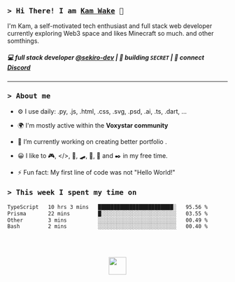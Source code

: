 ### <samp>&gt; Hi There! I am [Kam Wake](https://github.com/sekiro-dev) 👋</samp>
I'm Kam, a self-motivated tech enthusiast and full stack web developer currently exploring Web3 space and likes Minecraft so much. and other somthings.

##### 💻 full stack developer [@sekiro-dev](https://github.com/sekiro-dev) | 🌱 building `SECRET` | 💬 connect [Discord](https://discord.com)
---

### <samp>&gt; About me</samp>

- ⚙️ I use daily: .py, .js, .html, .css, .svg, .psd, .ai, .ts, .dart, ...

- 🌍 I'm mostly active within the **Voxystar community**
  
- 🔭 I’m currently working on creating better portfolio .
  
- 😀 I like to 🎮, </>, 📖, 🛹, 🎸, 🍪 and ✒️ in my free time.
  
- ⚡ Fun fact: My first line of code was not "Hello World!"

### <samp>&gt; This week I spent my time on</samp>
<!--START_SECTION:waka-->

```txt
TypeScript   10 hrs 3 mins   ████████████████████████░   95.56 %
Prisma       22 mins         █░░░░░░░░░░░░░░░░░░░░░░░░   03.55 %
Other        3 mins          ░░░░░░░░░░░░░░░░░░░░░░░░░   00.49 %
Bash         2 mins          ░░░░░░░░░░░░░░░░░░░░░░░░░   00.40 %
```

<!--END_SECTION:waka-->

<br><br>

<div align="center">
  <img src="https://raw.githubusercontent.com/innng/innng/master/assets/kyubey.gif" height="40" />
</div>
